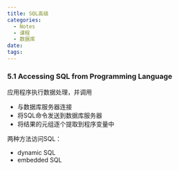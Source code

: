 ```yaml
---
title: SQL高级
categories:
  - Notes
  - 课程
  - 数据库
date:
tags:
---
```

### 5.1 Accessing SQL from Programming Language
应用程序执行数据处理，并调用
- 与数据库服务器连接
- 将SQL命令发送到数据库服务器
- 将结果的元组逐个提取到程序变量中

两种方法访问SQL：
- dynamic SQL
- embedded SQL